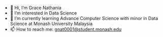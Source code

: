 - 👋 Hi, I’m Grace Nathania
- 👀 I’m interested in Data Science
- 🌱 I’m currently learning Advance Computer Science with minor in Data Science at Monash University Malaysia
- 📫 How to reach me: gnat0001@student.monash.edu

<!---
gracenathh/gracenathh is a ✨ special ✨ repository because its `README.md` (this file) appears on your GitHub profile.
You can click the Preview link to take a look at your changes.
--->
